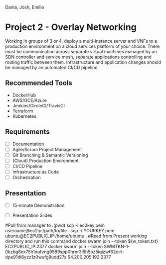 Dania, Josh, Emilio

# Project 2 - Overlay Networking
Working in groups of 3 or 4, deploy a multi-instance server and VNFs to a production environment on a cloud services platform of your choice. There must be communication across separate virtual machines managed by an SDN controller and service mesh, separate applications controlling and routing traffic between them. Infrastructure and application changes should be managed by an automated CI/CD pipeline.

## Recommended Tools
- DockerHub 
- AWS/GCE/Azure 
- Jenkins/CircleCI/TravisCI
- Terraform
- Kubernetes

## Requirements
- [ ] Documentation
- [ ] Agile/Scrum Project Management
- [ ] Git Branching & Semantic Versioning
- [ ] (Cloud) Production Environment
- [ ] CI/CD Pipeline
- [ ] Infrastructure as Code
- [ ] Orchestration

## Presentation
- [ ] 15-minute Demonstration
- [ ] Presentation Slides


#Pull from manager to .(pwd)
scp -i ec2key.pem username@ec2ip:/path/to/file . 
scp -i YOURKEY.pem ubuntu@EC2PUBLIC_IP:/home/ubuntu .
#Read from Present working directory and run this command 
docker swarm join --token ${w_token.txt} EC2PUBLIC_IP:2377
docker swarm join --token SWMTKN-1-0kzbg8ex75h1nufvng9589spp0hrnr3i5h5bz5iqizwf62oirl-dpe91dl6yzz1z0wufg9udd27s 54.200.205.192:2377